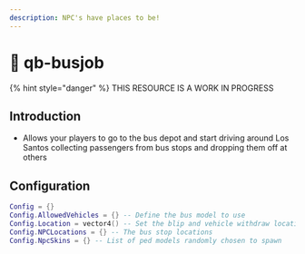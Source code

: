 ```yaml
---
description: NPC's have places to be!
---
```


# 🚌 qb-busjob

{% hint style="danger" %}
THIS RESOURCE IS A WORK IN PROGRESS


## Introduction

* Allows your players to go to the bus depot and start driving around Los Santos collecting passengers from bus stops and dropping them off at others

## Configuration

```lua
Config = {}
Config.AllowedVehicles = {} -- Define the bus model to use
Config.Location = vector4() -- Set the blip and vehicle withdraw location
Config.NPCLocations = {} -- The bus stop locations
Config.NpcSkins = {} -- List of ped models randomly chosen to spawn
```
